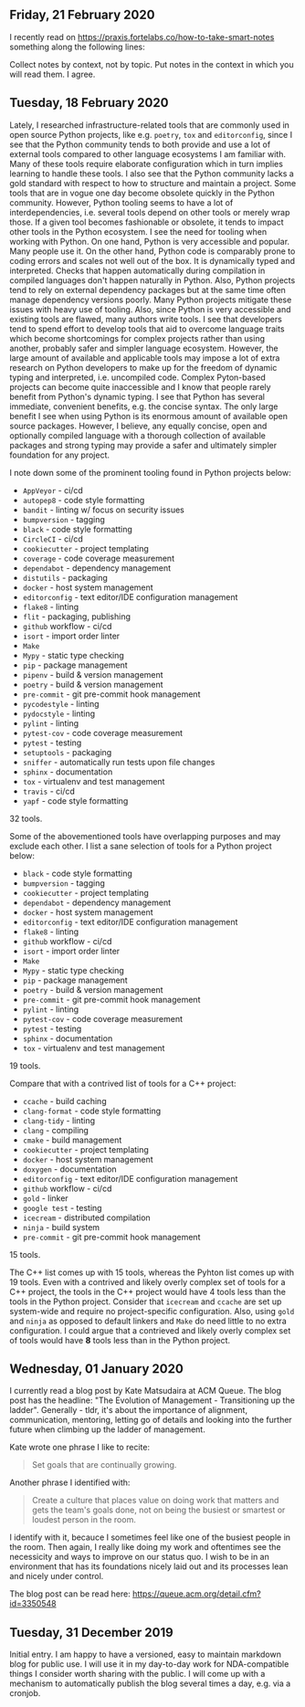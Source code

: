 ## Friday, 21 February 2020
I recently read on https://praxis.fortelabs.co/how-to-take-smart-notes something along the following
lines:

Collect notes by context, not by topic. Put notes in the context in which you will read them.
I agree.


## Tuesday, 18 February 2020
Lately, I researched infrastructure-related tools that are commonly used in open source Python
projects, like e.g. `poetry`, `tox` and `editorconfig`, since I see that the Python community tends
to both provide and use a lot of external tools compared to other language ecosystems I am familiar
with. Many of these tools require elaborate configuration which in turn implies learning to handle
these tools. I also see that the Python community lacks a gold standard with respect to how to
structure and maintain a project. Some tools that are in vogue one day become obsolete quickly in
the Python community. However, Python tooling seems to have a lot of interdependencies, i.e. several
tools depend on other tools or merely wrap those. If a given tool becomes fashionable or obsolete,
it tends to impact other tools in the Python ecosystem.
I see the need for tooling when working with Python. On one hand, Python is very accessible and
popular. Many people use it. On the other hand, Python code is comparably prone to coding errors and
scales not well out of the box. It is dynamically typed and interpreted. Checks that happen
automatically during compilation in compiled languages don't happen naturally in Python. Also,
Python projects tend to rely on external dependency packages but at the same time often manage
dependency versions poorly. Many Python projects mitigate these issues with heavy use of tooling.
Also, since Python is very accessible and existing tools are flawed, many authors write tools. I see
that developers tend to spend effort to develop tools that aid to overcome language traits which
become shortcomings for complex projects rather than using another, probably safer and simpler
language ecosystem. However, the large amount of available and applicable tools may impose a lot of
extra research on Python developers to make up for the freedom of dynamic typing and interpreted,
i.e. uncompiled code. Complex Pyton-based projects can become quite inaccessible and I know that
people rarely benefit from Python's dynamic typing. I see that Python has several immediate,
convenient benefits, e.g. the concise syntax. The only large benefit I see when using Python is its
enormous amount of available open source packages. However, I believe, any equally concise, open and
optionally compiled language with a thorough collection of available packages and strong typing may
provide a safer and ultimately simpler foundation for any project.

I note down some of the prominent tooling found in Python projects below:
- `AppVeyor` - ci/cd
- `autopep8` - code style formatting
- `bandit` - linting w/ focus on security issues
- `bumpversion` - tagging
- `black` - code style formatting
- `CircleCI` - ci/cd
- `cookiecutter` - project templating
- `coverage` - code coverage measurement
- `dependabot` - dependency management
- `distutils` - packaging
- `docker` - host system management
- `editorconfig` - text editor/IDE configuration management
- `flake8` - linting
- `flit` - packaging, publishing
- `github` workflow - ci/cd
- `isort` - import order linter
- `Make`
- `Mypy` - static type checking
- `pip` - package management
- `pipenv` - build & version management
- `poetry` - build & version management
- `pre-commit` - git pre-commit hook management
- `pycodestyle` - linting
- `pydocstyle` - linting
- `pylint` - linting
- `pytest-cov` - code coverage measurement
- `pytest` - testing
- `setuptools` - packaging
- `sniffer` - automatically run tests upon file changes
- `sphinx` - documentation
- `tox` - virtualenv and test management
- `travis` - ci/cd
- `yapf` - code style formatting

32 tools.

Some of the abovementioned tools have overlapping purposes and may exclude each other. I list a sane
selection of tools for a Python project below:
- `black` - code style formatting
- `bumpversion` - tagging
- `cookiecutter` - project templating
- `dependabot` - dependency management
- `docker` - host system management
- `editorconfig` - text editor/IDE configuration management
- `flake8` - linting
- `github` workflow - ci/cd
- `isort` - import order linter
- `Make`
- `Mypy` - static type checking
- `pip` - package management
- `poetry` - build & version management
- `pre-commit` - git pre-commit hook management
- `pylint` - linting
- `pytest-cov` - code coverage measurement
- `pytest` - testing
- `sphinx` - documentation
- `tox` - virtualenv and test management

19 tools.

Compare that with a contrived list of tools for a C++ project:
- `ccache` - build caching
- `clang-format` - code style formatting
- `clang-tidy` - linting
- `clang` - compiling
- `cmake` - build management
- `cookiecutter` - project templating
- `docker` - host system management
- `doxygen` - documentation
- `editorconfig` - text editor/IDE configuration management
- `github` workflow - ci/cd
- `gold` - linker
- `google test` - testing
- `icecream` - distributed compilation
- `ninja` - build system
- `pre-commit` - git pre-commit hook management

15 tools.

The C++ list comes up with 15 tools, whereas the Pyhton list comes up with 19 tools. Even with a
contrived and likely overly complex set of tools for a C++ project, the tools in the C++ project
would have 4 tools less than the tools in the Python project. Consider that `icecream` and `ccache`
are set up system-wide and require no project-specific configuration. Also, using `gold` and `ninja`
as opposed to default linkers and `Make` do need little to no extra configuration. I could argue
that a contrieved and likely overly complex set of tools would have **8** tools less than in the
Python project.


## Wednesday, 01 January 2020
I currently read a blog post by Kate Matsudaira at ACM Queue. The blog post has the headline: "The
Evolution of Management - Transitioning up the ladder". Generally - tldr, it's about the importance
of alignment, communication, mentoring, letting go of details and looking into the further future
when climbing up the ladder of management.

Kate wrote one phrase I like to recite:
> Set goals that are continually growing.

Another phrase I identified with:
> Create a culture that places value on doing work that matters and gets the team's goals done, not
> on being the busiest or smartest or loudest person in the room.

I identify with it, becauce I sometimes feel like one of the busiest people in the room. Then again,
I really like doing my work and oftentimes see the necessicity and ways to improve on our status
quo.  I wish to be in an environment that has its foundations nicely laid out and its processes lean
and nicely under control.

The blog post can be read here: https://queue.acm.org/detail.cfm?id=3350548


## Tuesday, 31 December 2019
Initial entry. I am happy to have a versioned, easy to maintain markdown blog for public use.
I will use it in my day-to-day work for NDA-compatible things I consider worth sharing with the
public. I will come up with a mechanism to automatically publish the blog several times a day, e.g.
via a cronjob.
